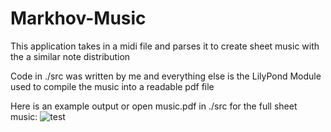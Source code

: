 # Markhov-Music
This application takes in a midi file and parses it to create sheet music with the a similar note distribution

Code in ./src was written by me and everything else is the LilyPond Module used to compile the music into a readable pdf file

Here is an example output or open music.pdf in ./src for the full sheet music:
![test](./src/Example.png?raw=true "Title")

